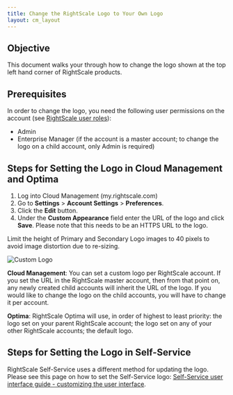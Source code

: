 ```yaml
---
title: Change the RightScale Logo to Your Own Logo
layout: cm_layout
---
```


## Objective

This document walks your through how to change the logo shown at the top left hand corner of RightScale products.

## Prerequisites

In order to change the logo, you need the following user permissions on the account (see [RightScale user roles](/cm/ref/user_roles.html)):
* Admin
* Enterprise Manager (if the account is a master account; to change the logo on a child account, only Admin is required)

## Steps for Setting the Logo in Cloud Management and Optima

1. Log into Cloud Management (my.rightscale.com)
2. Go to **Settings** > **Account Settings** > **Preferences**.
3. Click the **Edit** button.
4. Under the **Custom Appearance** field enter the URL of the logo and click **Save**. Please note that this needs to be an HTTPS URL to the logo.

Limit the height of Primary and Secondary Logo images to 40 pixels to avoid image distortion due to re-sizing.

  ![Custom Logo](/img/cm-set-custom-logo.png)

**Cloud Management**: You can set a custom logo per RightScale account. If you set the URL in the RightScale master account, then from that point on, any newly created child accounts will inherit the URL of the logo. If you would like to change the logo on the child accounts, you will have to change it per account.

**Optima**: RightScale Optima will use, in order of highest to least priority: the logo set on your parent RightScale account; the logo set on any of your other RightScale accounts; the default logo.

## Steps for Setting the Logo in Self-Service
RightScale Self-Service uses a different method for updating the logo. Please see this page on how to set the Self-Service logo: [Self-Service user interface guide - customizing the user interface](/ss/guides/ss_user_interface_guide.html#the-admin-view-customizing-the-user-interface).
